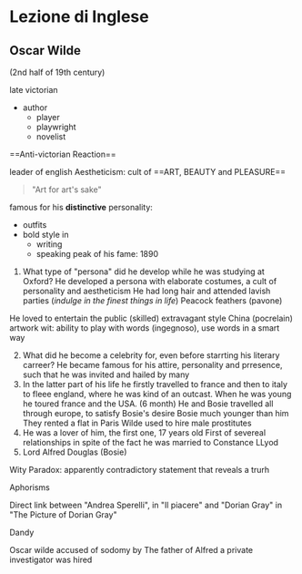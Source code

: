 # Lezione di Inglese

## Oscar Wilde
(2nd half of 19th century)

late victorian
* author
	* player
	* playwright
	* novelist


==Anti-victorian Reaction==

leader of english Aestheticism:
cult of ==ART, BEAUTY and PLEASURE==

> "Art for art's sake"

famous for his **distinctive** personality: 
* outfits
* bold style in 
	* writing
	* speaking
peak of his fame: $1890$



1. What type of "persona" did  he develop while he was studying at Oxford?
He developed a persona with elaborate costumes, a cult of personality and aestheticism
He had long hair and attended lavish parties (_indulge in the finest things in life_)
Peacock feathers (pavone)

He loved to entertain the public (skilled)
extravagant style
China (pocrelain) artwork
wit: ability to play with words (ingegnoso), use words in a smart way

2. What did he become a celebrity for, even before starrting his literary carreer?
He became famous for his attire, personality and prresence, such that he was invited and hailed by many
3. In the latter part of his life he firstly travelled to france and then to italy to fleee  england, where he was kind of an outcast. When he was young he toured france and the USA. (6 month)
He and Bosie travelled all through europe, to satisfy Bosie's desire
Bosie much younger than him
They rented a flat in Paris
Wilde used to hire male prostitutes
4. He was a lover of him, the first one, 17 years old
First of severeal relationships in spite of the fact he was married to Constance LLyod
5. Lord Alfred Douglas (Bosie)

Wity
Paradox: apparently contradictory statement that reveals a trurh

Aphorisms

Direct link between
"Andrea Sperelli", in "Il piacere" and "Dorian Gray" in "The Picture of Dorian Gray"

Dandy

Oscar wilde accused of sodomy by The father of Alfred
a private investigator was hired
<!--stackedit_data:
eyJoaXN0b3J5IjpbLTc2MzIxMDYwMCw0NDg4NjQ0MTIsLTE2Nz
A5MDQyODksLTE0NzcwMTE3NjNdfQ==
-->